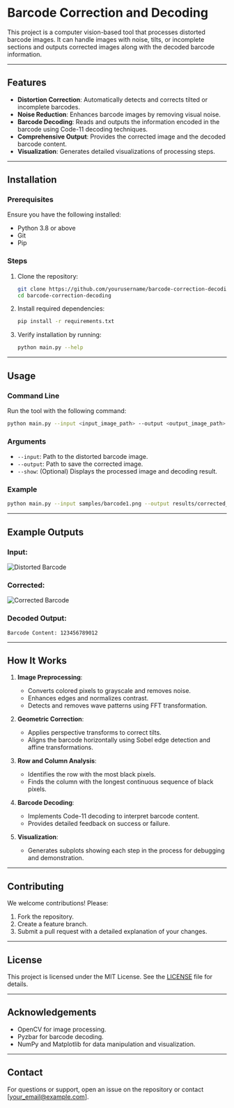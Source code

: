 # Barcode Correction and Decoding

This project is a computer vision-based tool that processes distorted barcode images. It can handle images with noise, tilts, or incomplete sections and outputs corrected images along with the decoded barcode information.

---

## Features
- **Distortion Correction**: Automatically detects and corrects tilted or incomplete barcodes.
- **Noise Reduction**: Enhances barcode images by removing visual noise.
- **Barcode Decoding**: Reads and outputs the information encoded in the barcode using Code-11 decoding techniques.
- **Comprehensive Output**: Provides the corrected image and the decoded barcode content.
- **Visualization**: Generates detailed visualizations of processing steps.

---

## Installation

### Prerequisites
Ensure you have the following installed:
- Python 3.8 or above
- Git
- Pip

### Steps
1. Clone the repository:
   ```bash
   git clone https://github.com/yourusername/barcode-correction-decoding.git
   cd barcode-correction-decoding
   ```

2. Install required dependencies:
   ```bash
   pip install -r requirements.txt
   ```

3. Verify installation by running:
   ```bash
   python main.py --help
   ```

---

## Usage

### Command Line
Run the tool with the following command:
```bash
python main.py --input <input_image_path> --output <output_image_path>
```

### Arguments
- `--input`: Path to the distorted barcode image.
- `--output`: Path to save the corrected image.
- `--show`: (Optional) Displays the processed image and decoding result.

### Example
```bash
python main.py --input samples/barcode1.png --output results/corrected_barcode1.png --show
```

---

## Example Outputs
### Input:
![Distorted Barcode](samples/barcode1.png)

### Corrected:
![Corrected Barcode](results/corrected_barcode1.png)

### Decoded Output:
```
Barcode Content: 123456789012
```

---

## How It Works
1. **Image Preprocessing**:
   - Converts colored pixels to grayscale and removes noise.
   - Enhances edges and normalizes contrast.
   - Detects and removes wave patterns using FFT transformation.

2. **Geometric Correction**:
   - Applies perspective transforms to correct tilts.
   - Aligns the barcode horizontally using Sobel edge detection and affine transformations.

3. **Row and Column Analysis**:
   - Identifies the row with the most black pixels.
   - Finds the column with the longest continuous sequence of black pixels.

4. **Barcode Decoding**:
   - Implements Code-11 decoding to interpret barcode content.
   - Provides detailed feedback on success or failure.

5. **Visualization**:
   - Generates subplots showing each step in the process for debugging and demonstration.

---

## Contributing

We welcome contributions! Please:
1. Fork the repository.
2. Create a feature branch.
3. Submit a pull request with a detailed explanation of your changes.

---

## License
This project is licensed under the MIT License. See the [LICENSE](LICENSE) file for details.

---

## Acknowledgements
- OpenCV for image processing.
- Pyzbar for barcode decoding.
- NumPy and Matplotlib for data manipulation and visualization.

---

## Contact
For questions or support, open an issue on the repository or contact [your_email@example.com].

